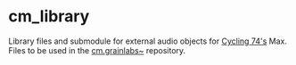 # cm_library
Library files and submodule for external audio objects for [Cycling 74's](https://cycling74.com) Max. Files to be used in the [cm.grainlabs~](https://github.com/CircuitMusicLabs/cm.grainlabs) repository.